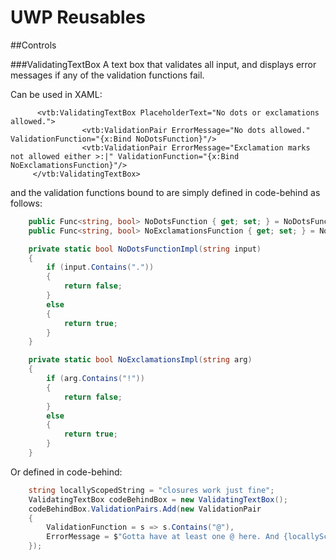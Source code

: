 # UWP Reusables

##Controls

###ValidatingTextBox
A text box that validates all input, and displays error messages if any of the validation functions fail.

Can be used in XAML:

```XAML
      <vtb:ValidatingTextBox PlaceholderText="No dots or exclamations allowed.">
                <vtb:ValidationPair ErrorMessage="No dots allowed." ValidationFunction="{x:Bind NoDotsFunction}"/>
                <vtb:ValidationPair ErrorMessage="Exclamation marks not allowed either >:|" ValidationFunction="{x:Bind NoExclamationsFunction}"/>
     </vtb:ValidatingTextBox>
```

and the validation functions bound to are simply defined in code-behind as follows:

```C# 	
	public Func<string, bool> NoDotsFunction { get; set; } = NoDotsFunctionImpl;
    public Func<string, bool> NoExclamationsFunction { get; set; } = NoExclamationsImpl;

    private static bool NoDotsFunctionImpl(string input)
    {
        if (input.Contains("."))
        {
            return false;
        }
        else
        {
            return true;
        }
    }

    private static bool NoExclamationsImpl(string arg)
    {
        if (arg.Contains("!"))
        {
            return false;
        }
        else
        {
            return true;
        }
    }
```

Or defined in code-behind:
   
```C# 
    string locallyScopedString = "closures work just fine";
    ValidatingTextBox codeBehindBox = new ValidatingTextBox();
    codeBehindBox.ValidationPairs.Add(new ValidationPair
    {
        ValidationFunction = s => s.Contains("@"),
        ErrorMessage = $"Gotta have at least one @ here. And {locallyScopedString}!",                
    });   
```       
